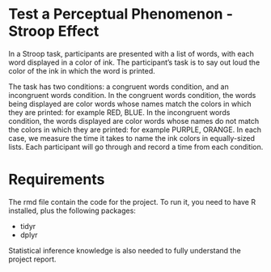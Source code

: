 # Test a Perceptual Phenomenon - Stroop Effect

In a Stroop task, participants are presented with a list of words, with each word displayed in a color of ink.
The participant’s task is to say out loud the color of the ink in which the word is printed. 

The task has two conditions: a congruent words condition, and an incongruent words condition. In the congruent words
condition, the words being displayed are color words whose names match the colors in which they are printed:
for example RED, BLUE. In the incongruent words condition, the words displayed are color words whose
names do not match the colors in which they are printed: for example PURPLE, ORANGE. In each case, we
measure the time it takes to name the ink colors in equally-sized lists. Each participant will go through and
record a time from each condition.

# Requirements
The rmd file contain the code for the project. To run it, you need to have R installed, plus the following packages:
- tidyr
- dplyr

Statistical inference knowledge is also needed to fully understand the project report.
